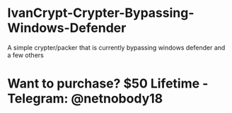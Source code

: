 # IvanCrypt-Crypter-Bypassing-Windows-Defender
A simple crypter/packer that is currently bypassing windows defender and a few others

# Want to purchase? $50 Lifetime - Telegram: @netnobody18

